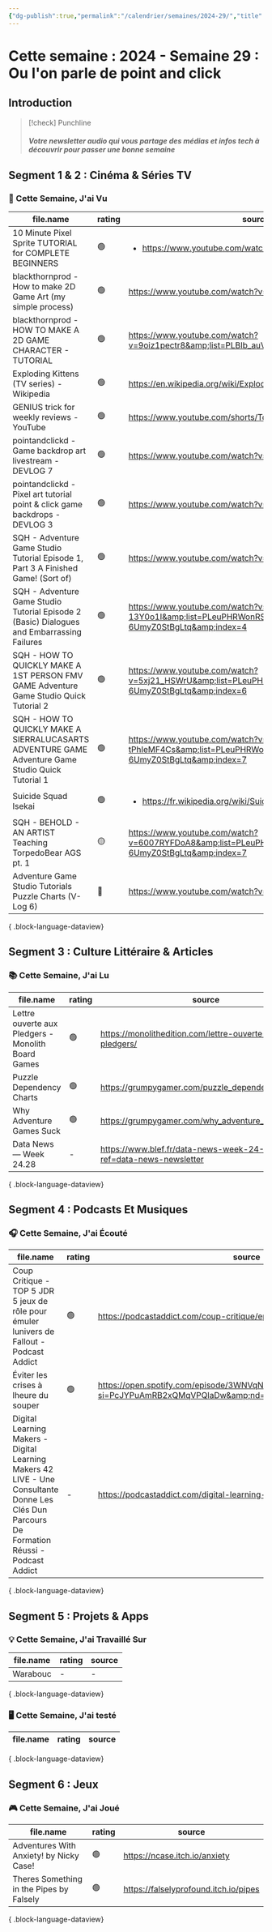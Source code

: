 ```yaml
---
{"dg-publish":true,"permalink":"/calendrier/semaines/2024-29/","title":"Cette semaine : 2024 - Semaine 29 : Ou l'on parle de point and click"}
---
```



# Cette semaine : 2024 - Semaine 29 : Ou l'on parle de point and click


## Introduction

> [!check] Punchline
> ##### Votre newsletter audio qui vous partage des médias et infos tech à découvrir pour passer une bonne semaine



## Segment 1 & 2 : Cinéma & Séries TV

### 🍿 Cette Semaine, J'ai Vu

| file.name                                                                                          | rating | source                                                                                              |
| -------------------------------------------------------------------------------------------------- | ------ | --------------------------------------------------------------------------------------------------- |
| 10 Minute Pixel Sprite TUTORIAL for COMPLETE BEGINNERS                                             | 🟢     | <ul><li>https://www.youtube.com/watch?v=mBt3UuLJx9Y</li></ul>                                       |
| blackthornprod - How to make 2D Game Art (my simple process)                                       | 🟢     | https://www.youtube.com/watch?v=QE1D5tF7u3A                                                         |
| blackthornprod - HOW TO MAKE A 2D GAME CHARACTER - TUTORIAL                                        | 🟢     | https://www.youtube.com/watch?v=9oiz1pectr8&amp;list=PLBIb_auVtBwBzY820L_LFnlK8v_V3Avxc             |
| Exploding Kittens (TV series) - Wikipedia                                                          | 🟢     | https://en.wikipedia.org/wiki/Exploding_Kittens_(TV_series)                                         |
| GENIUS trick for weekly reviews - YouTube                                                          | 🟢     | https://www.youtube.com/shorts/TdQCEKN7IvY                                                          |
| pointandclickd - Game backdrop art livestream - DEVLOG 7                                           | 🟢     | https://www.youtube.com/watch?v=Yj3E-0xOCyI                                                         |
| pointandclickd - Pixel art tutorial point & click game backdrops - DEVLOG 3                        | 🟢     | https://www.youtube.com/watch?v=M2onvCkJ2SM                                                         |
| SQH - Adventure Game Studio Tutorial Episode 1, Part 3 A Finished Game! (Sort of)                  | 🟢     | https://www.youtube.com/watch?v=J0QwrdbnYtw                                                         |
| SQH - Adventure Game Studio Tutorial Episode 2 (Basic) Dialogues and Embarrassing Failures         | 🟢     | https://www.youtube.com/watch?v=o1Z-13Y0o1I&amp;list=PLeuPHRWonRSQweIZ06N-6UmyZ0StBgLtq&amp;index=4 |
| SQH - HOW TO QUICKLY MAKE A 1ST PERSON FMV GAME  Adventure Game Studio Quick Tutorial 2            | 🟢     | https://www.youtube.com/watch?v=5xj21_HSWrU&amp;list=PLeuPHRWonRSQweIZ06N-6UmyZ0StBgLtq&amp;index=6 |
| SQH - HOW TO QUICKLY MAKE A SIERRALUCASARTS ADVENTURE GAME  Adventure Game Studio Quick Tutorial 1 | 🟢     | https://www.youtube.com/watch?v=-tPhIeMF4Cs&amp;list=PLeuPHRWonRSQweIZ06N-6UmyZ0StBgLtq&amp;index=7 |
| Suicide Squad Isekai                                                                               | 🟢     | <ul><li>https://fr.wikipedia.org/wiki/Suicide_Squad_Isekai</li></ul>                                |
| SQH - BEHOLD - AN ARTIST  Teaching TorpedoBear AGS pt. 1                                           | 🟡     | https://www.youtube.com/watch?v=6007RYFDoA8&amp;list=PLeuPHRWonRSQweIZ06N-6UmyZ0StBgLtq&amp;index=7 |
| Adventure Game Studio Tutorials Puzzle Charts (V-Log 6)                                            | 🔴     | https://www.youtube.com/watch?v=7-j36CPsyMc                                                         |

{ .block-language-dataview}

## Segment 3 : Culture Littéraire & Articles

### 📚 Cette Semaine, J'ai Lu

| file.name                                          | rating | source                                                             |
| -------------------------------------------------- | ------ | ------------------------------------------------------------------ |
| Lettre ouverte aux Pledgers - Monolith Board Games | 🟢     | https://monolithedition.com/lettre-ouverte-aux-pledgers/           |
| Puzzle Dependency Charts                           | 🟢     | https://grumpygamer.com/puzzle_dependency_charts                   |
| Why Adventure Games Suck                           | 🟢     | https://grumpygamer.com/why_adventure_games_suck                   |
| Data News — Week 24.28                             | \-     | https://www.blef.fr/data-news-week-24-28/?ref=data-news-newsletter |

{ .block-language-dataview}

## Segment 4 : Podcasts Et Musiques

### 🎧 Cette Semaine, J'ai Écouté

| file.name                                                                                                                                    | rating | source                                                                                                               |
| -------------------------------------------------------------------------------------------------------------------------------------------- | ------ | -------------------------------------------------------------------------------------------------------------------- |
| Coup Critique - TOP 5 JDR  5 jeux de rôle pour émuler lunivers de Fallout - Podcast Addict                                                   | 🟢     | https://podcastaddict.com/coup-critique/episode/175681361                                                            |
| Éviter les crises à lheure du souper                                                                                                         | 🟢     | https://open.spotify.com/episode/3WNVqNOXvE9rKZyKnr3o4K?si=PcJYPuAmRB2xQMqVPQlaDw&amp;nd=1&amp;dlsi=5d97b7e913884b11 |
| Digital Learning Makers - Digital Learning Makers 42 LIVE - Une Consultante Donne Les Clés Dun Parcours De Formation Réussi - Podcast Addict | \-     | https://podcastaddict.com/digital-learning-makers/episode/179334496                                                  |

{ .block-language-dataview}

## Segment 5 : Projets & Apps

### 💡 Cette Semaine, J'ai Travaillé Sur

| file.name | rating | source |
| --------- | ------ | ------ |
| Warabouc  | \-     | \-     |

{ .block-language-dataview}

### 🖥 Cette Semaine, J'ai testé

| file.name | rating | source |
| --------- | ------ | ------ |

{ .block-language-dataview}

## Segment 6 : Jeux

### 🎮 Cette Semaine, J'ai Joué

| file.name                                | rating | source                                |
| ---------------------------------------- | ------ | ------------------------------------- |
| Adventures With Anxiety! by Nicky Case!  | 🟢     | https://ncase.itch.io/anxiety         |
| Theres Something in the Pipes by Falsely | 🟢     | https://falselyprofound.itch.io/pipes |

{ .block-language-dataview}
